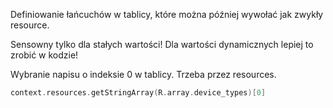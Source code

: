 Definiowanie łańcuchów w tablicy, które można później wywołać jak zwykły resource.

Sensowny tylko dla stałych wartości!
Dla wartości dynamicznych lepiej to zrobić w kodzie!

Wybranie napisu o indeksie 0 w tablicy.
Trzeba przez resources.
```kotlin
context.resources.getStringArray(R.array.device_types)[0] 
```